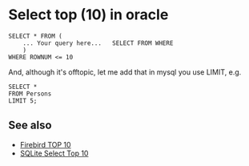 # Select top (10) in oracle

    SELECT * FROM (
        ... Your query here...   SELECT FROM WHERE
        )
    WHERE ROWNUM <= 10


And, although it's offtopic, let me add that in mysql you use LIMIT, e.g.

    SELECT *
    FROM Persons
    LIMIT 5;

## See also

- [Firebird TOP 10](../firebird/select_top_10.md)
- [SQLite Select Top 10](../sqlite/select_top_10.md)
